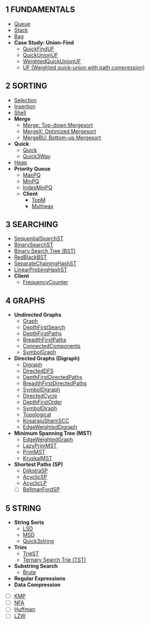 
## 1 FUNDAMENTALS
  - [Queue](fund/queue.go)
  - [Stack](fund/stack.go)
  - [Bag](fund/bag.go)
  - **Case Study: Union-Find**
    - [QuickFindUF](fund/uf/quick_find_uf.go)
    - [QuickUnionUF](fund/uf/quick_union_uf.go)
    - [WeightedQuickUnionUF](fund/uf/weighted_quick_union_uf.go)
    - [UF (Weighted quick-union with path compression)](fund/uf/uf.go)
## 2 SORTING
  - [Selection](sorting/selection.go)
  - [Insertion](sorting/insertion.go)
  - [Shell](sorting/shell.go)
  - **Merge**
    - [Merge: Top-down Mergesort](sorting/merge.go)
    - [MergeX: Optimized Mergesort](sorting/mergex.go)
    - [MergeBU: Bottom-up Mergesort](sorting/merge_bu.go)
  - **Quick**
    - [Quick](sorting/quick.go)
    - [Quick3Way](sorting/quick_3way.go)
  - [Heap](sorting/heap.go)
  - **Priority Queue**
    - [MaxPQ](sorting/pq/max_pq.go)
    - [MinPQ](sorting/pq/min_pq.go)
    - [IndexMinPQ](sorting/pq/min_index_pq.go)
    - **Client**
      - [TopM](sorting/pq/example_topm_test.go)
      - [Multiway](sorting/pq/example_index_pq_test.go)
## 3 SEARCHING
  - [SequentialSearchST](searching/sequential_search.go)
  - [BinarySearchST](searching/binary_search.go)
  - [Binary Search Tree (BST)](searching/bst.go)
  - [RedBlackBST](searching/red_black_bst.go)
  - [SeparateChainingHashST](searching/separate_chaining_hash_st.go)
  - [LinearProbingHashST](searching/linear_probing_hash_st.go)
  - **Client**
    - [FrequencyCounter](searching/example_frequency_test.go)
## 4 GRAPHS
  - **Undirected Graphs**
    - [Graph](graphs/graph/graph.go)
    - [DepthFirstSearch](graphs/graph/depth_first_search.go)
    - [DepthFirstPaths](graphs/graph/depth_first_paths.go)
    - [BreadthFirstPaths](graphs/graph/breadth_first_paths.go)
    - [ConnectedComponents](graphs/graph/connected_components.go)
    - [SymbolGraph](graphs/graph/symbol_graph.go)
  - **Directed Graphs (Digraph)**
    - [Digraph](graphs/digraph/digraph.go)
    - [DirectedDFS](graphs/digraph/directed_dfs.go)
    - [DepthFirstDirectedPaths](graphs/digraph/depth_first_directed_paths.go)
    - [BreadthFirstDirectedPaths](graphs/digraph/breadth_first_directed_paths.go)
    - [SymbolDigraph](graphs/digraph/symbol_graph.go)
    - [DirectedCycle](graphs/digraph/directed_cycle.go)
    - [DepthFirstOrder](graphs/digraph/depth_first_order.go)
    - [SymbolDiraph](graphs/digraph/symbol_digraph.go)
    - [Topological](graphs/digraph/topological.go)
    - [KosarajuSharirSCC](graphs/digraph/kosaraju_sharir_scc.go)
    - [EdgeWeightedDigraph](graphs/digraph/edge_weighted_digraph.go)
  - **Minimum Spanning Tree (MST)**
    - [EdgeWeightedGraph](graphs/mst/edge_weighted_graph.go)
    - [LazyPrimMST](graphs/mst/lazy_prim_mst.go)
    - [PrimMST](graphs/mst/prim_mst.go)
    - [KruskalMST](graphs/mst/kruskal_mst.go)
  - **Shortest Paths (SP)**
    - [DijkstraSP](graphs/sp/dijkstra_sp.go)
    - [AcyclicSP](graphs/sp/acyclic_sp.go)
    - [AcyclicLP](graphs/sp/acyclic_lp.go)
    - [ ] [BellmanFordSP](#)
## 5 STRING
  - **String Sorts**
    - [LSD](strings/lsd.go)
    - [MSD](strings/msd.go)
    - [Quick3string](strings/quick_3way.go)
  - **Tries**
    - [TrieST](strings/trie_st.go)
    - [Ternary Search Trie (TST)](strings/ternary_search_trie.go)
  - **Substring Search**
    - [Brute](strings/brute.go)
  - **Regular Expressions**
  - **Data Compression**
  - [ ] [KMP](#)
  - [ ] [NFA](#)
  - [ ] [Huffman](#)
  - [ ] [LZW](#)
